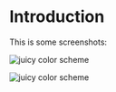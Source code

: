 # Introduction

This is some screenshots:

![juicy color scheme](http://liberize.github.io/images/juicy-color-scheme-1.png)

![juicy color scheme](http://liberize.github.io/images/juicy-color-scheme-2.png)
